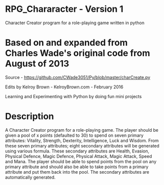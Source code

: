 # RPG_Chararacter - Version 1
Character Creator program for a role-playing game written in python


# Based on and expanded from Charles Wade's original code from August of 2013
Source - https://github.com/CWade3051/Py/blob/master/charCreate.py

Edits by Kelroy Brown - KelroyBrown.com - February 2016

Learning and Experimenting with Python by doing fun mini projects

# Description

A Character Creator program for a role-playing game. The player should be given a pool of x points (defaulted
to 30) to spend on seven primary attributes: Vitality, Strength, Dexterity, Intelligence, Luck and Wisdom.
From these seven primary attributes; eight secondary attributes will be generated using various formula. These
secondary attributes are Health, Evasion, Physical Defence, Magic Defence, Physical Attack, Magic Attack, Speed and
Mana. The player should be able to spend points from the pool on any primary attribute and should also be able to take
points from a primary attribute and put them back into the pool. The secondary attributes are automatically generated.
